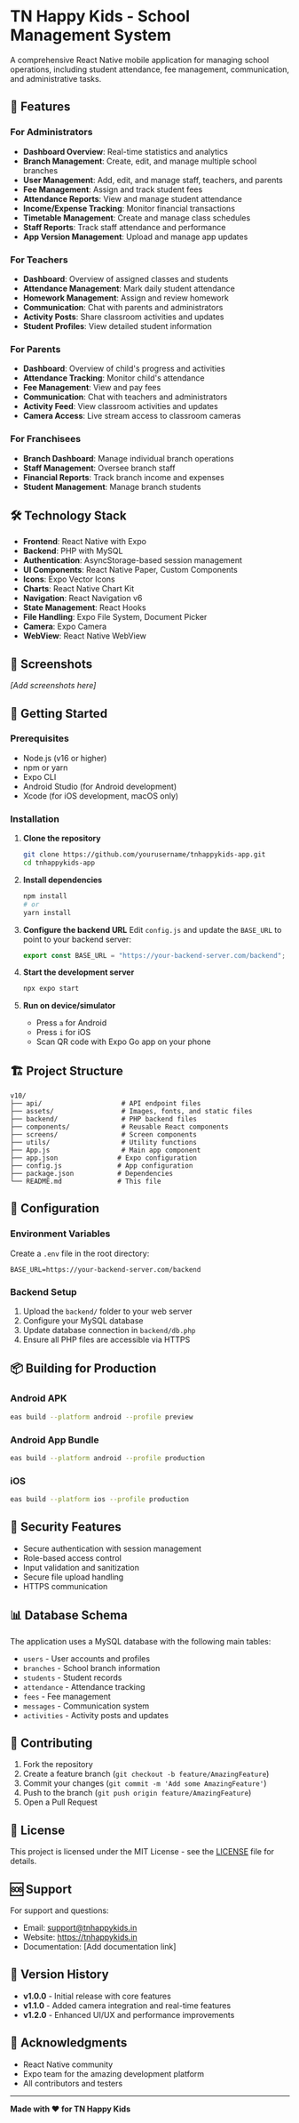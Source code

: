# TN Happy Kids - School Management System

A comprehensive React Native mobile application for managing school operations, including student attendance, fee management, communication, and administrative tasks.

## 🚀 Features

### For Administrators
- **Dashboard Overview**: Real-time statistics and analytics
- **Branch Management**: Create, edit, and manage multiple school branches
- **User Management**: Add, edit, and manage staff, teachers, and parents
- **Fee Management**: Assign and track student fees
- **Attendance Reports**: View and manage student attendance
- **Income/Expense Tracking**: Monitor financial transactions
- **Timetable Management**: Create and manage class schedules
- **Staff Reports**: Track staff attendance and performance
- **App Version Management**: Upload and manage app updates

### For Teachers
- **Dashboard**: Overview of assigned classes and students
- **Attendance Management**: Mark daily student attendance
- **Homework Management**: Assign and review homework
- **Communication**: Chat with parents and administrators
- **Activity Posts**: Share classroom activities and updates
- **Student Profiles**: View detailed student information

### For Parents
- **Dashboard**: Overview of child's progress and activities
- **Attendance Tracking**: Monitor child's attendance
- **Fee Management**: View and pay fees
- **Communication**: Chat with teachers and administrators
- **Activity Feed**: View classroom activities and updates
- **Camera Access**: Live stream access to classroom cameras

### For Franchisees
- **Branch Dashboard**: Manage individual branch operations
- **Staff Management**: Oversee branch staff
- **Financial Reports**: Track branch income and expenses
- **Student Management**: Manage branch students

## 🛠️ Technology Stack

- **Frontend**: React Native with Expo
- **Backend**: PHP with MySQL
- **Authentication**: AsyncStorage-based session management
- **UI Components**: React Native Paper, Custom Components
- **Icons**: Expo Vector Icons
- **Charts**: React Native Chart Kit
- **Navigation**: React Navigation v6
- **State Management**: React Hooks
- **File Handling**: Expo File System, Document Picker
- **Camera**: Expo Camera
- **WebView**: React Native WebView

## 📱 Screenshots

*[Add screenshots here]*

## 🚀 Getting Started

### Prerequisites

- Node.js (v16 or higher)
- npm or yarn
- Expo CLI
- Android Studio (for Android development)
- Xcode (for iOS development, macOS only)

### Installation

1. **Clone the repository**
   ```bash
   git clone https://github.com/yourusername/tnhappykids-app.git
   cd tnhappykids-app
   ```

2. **Install dependencies**
   ```bash
   npm install
   # or
   yarn install
   ```

3. **Configure the backend URL**
   Edit `config.js` and update the `BASE_URL` to point to your backend server:
   ```javascript
   export const BASE_URL = "https://your-backend-server.com/backend";
   ```

4. **Start the development server**
   ```bash
   npx expo start
   ```

5. **Run on device/simulator**
   - Press `a` for Android
   - Press `i` for iOS
   - Scan QR code with Expo Go app on your phone

## 🏗️ Project Structure

```
v10/
├── api/                    # API endpoint files
├── assets/                 # Images, fonts, and static files
├── backend/                # PHP backend files
├── components/             # Reusable React components
├── screens/                # Screen components
├── utils/                  # Utility functions
├── App.js                  # Main app component
├── app.json               # Expo configuration
├── config.js              # App configuration
├── package.json           # Dependencies
└── README.md              # This file
```

## 🔧 Configuration

### Environment Variables

Create a `.env` file in the root directory:

```env
BASE_URL=https://your-backend-server.com/backend
```

### Backend Setup

1. Upload the `backend/` folder to your web server
2. Configure your MySQL database
3. Update database connection in `backend/db.php`
4. Ensure all PHP files are accessible via HTTPS

## 📦 Building for Production

### Android APK
```bash
eas build --platform android --profile preview
```

### Android App Bundle
```bash
eas build --platform android --profile production
```

### iOS
```bash
eas build --platform ios --profile production
```

## 🔐 Security Features

- Secure authentication with session management
- Role-based access control
- Input validation and sanitization
- Secure file upload handling
- HTTPS communication

## 📊 Database Schema

The application uses a MySQL database with the following main tables:
- `users` - User accounts and profiles
- `branches` - School branch information
- `students` - Student records
- `attendance` - Attendance tracking
- `fees` - Fee management
- `messages` - Communication system
- `activities` - Activity posts and updates

## 🤝 Contributing

1. Fork the repository
2. Create a feature branch (`git checkout -b feature/AmazingFeature`)
3. Commit your changes (`git commit -m 'Add some AmazingFeature'`)
4. Push to the branch (`git push origin feature/AmazingFeature`)
5. Open a Pull Request

## 📝 License

This project is licensed under the MIT License - see the [LICENSE](LICENSE) file for details.

## 🆘 Support

For support and questions:
- Email: support@tnhappykids.in
- Website: https://tnhappykids.in
- Documentation: [Add documentation link]

## 🔄 Version History

- **v1.0.0** - Initial release with core features
- **v1.1.0** - Added camera integration and real-time features
- **v1.2.0** - Enhanced UI/UX and performance improvements

## 🙏 Acknowledgments

- React Native community
- Expo team for the amazing development platform
- All contributors and testers

---

**Made with ❤️ for TN Happy Kids** 